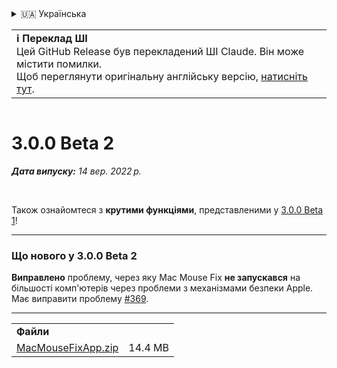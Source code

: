 <details>
<summary>🇺🇦 Українська</summary>

[🇬🇧 English (GitHub)](https://github.com/noah-nuebling/mac-mouse-fix/releases/tag/3.0.0-Beta-2)\
[🇦🇩 Català](https://redirect.macmousefix.com/?target=mmf-release&tag=3.0.0-Beta-2&locale=ca)\
[🇩🇪 Deutsch](https://redirect.macmousefix.com/?target=mmf-release&tag=3.0.0-Beta-2&locale=de)\
[🇪🇸 Español](https://redirect.macmousefix.com/?target=mmf-release&tag=3.0.0-Beta-2&locale=es)\
[🇫🇷 Français](https://redirect.macmousefix.com/?target=mmf-release&tag=3.0.0-Beta-2&locale=fr)\
[🇮🇩 Indonesia](https://redirect.macmousefix.com/?target=mmf-release&tag=3.0.0-Beta-2&locale=id)\
[🇮🇹 Italiano](https://redirect.macmousefix.com/?target=mmf-release&tag=3.0.0-Beta-2&locale=it)\
[🇭🇺 Magyar](https://redirect.macmousefix.com/?target=mmf-release&tag=3.0.0-Beta-2&locale=hu)\
[🇳🇱 Nederlands](https://redirect.macmousefix.com/?target=mmf-release&tag=3.0.0-Beta-2&locale=nl)\
[🇵🇱 Polski](https://redirect.macmousefix.com/?target=mmf-release&tag=3.0.0-Beta-2&locale=pl)\
[🇧🇷 Português (Brasil)](https://redirect.macmousefix.com/?target=mmf-release&tag=3.0.0-Beta-2&locale=pt-BR)\
[🇵🇹 Português (Portugal)](https://redirect.macmousefix.com/?target=mmf-release&tag=3.0.0-Beta-2&locale=pt-PT)\
[🇷🇴 Română](https://redirect.macmousefix.com/?target=mmf-release&tag=3.0.0-Beta-2&locale=ro)\
[🇸🇪 Svenska](https://redirect.macmousefix.com/?target=mmf-release&tag=3.0.0-Beta-2&locale=sv)\
[🇻🇳 Tiếng Việt](https://redirect.macmousefix.com/?target=mmf-release&tag=3.0.0-Beta-2&locale=vi)\
[🇹🇷 Türkçe](https://redirect.macmousefix.com/?target=mmf-release&tag=3.0.0-Beta-2&locale=tr)\
[🇨🇿 Čeština](https://redirect.macmousefix.com/?target=mmf-release&tag=3.0.0-Beta-2&locale=cs)\
[🇬🇷 Ελληνικά](https://redirect.macmousefix.com/?target=mmf-release&tag=3.0.0-Beta-2&locale=el)\
[🇷🇺 Русский](https://redirect.macmousefix.com/?target=mmf-release&tag=3.0.0-Beta-2&locale=ru)\
**🇺🇦 Українська**\
[🇮🇱 עברית](https://redirect.macmousefix.com/?target=mmf-release&tag=3.0.0-Beta-2&locale=he)\
[🇸🇦 العربية](https://redirect.macmousefix.com/?target=mmf-release&tag=3.0.0-Beta-2&locale=ar)\
[🇮🇳 हिन्दी](https://redirect.macmousefix.com/?target=mmf-release&tag=3.0.0-Beta-2&locale=hi)\
[🇹🇭 ไทย](https://redirect.macmousefix.com/?target=mmf-release&tag=3.0.0-Beta-2&locale=th)\
[🇨🇳 中文 (简体)](https://redirect.macmousefix.com/?target=mmf-release&tag=3.0.0-Beta-2&locale=zh-Hans)\
[🇨🇳 中文 (繁體)](https://redirect.macmousefix.com/?target=mmf-release&tag=3.0.0-Beta-2&locale=zh-Hant)\
[🇭🇰 中文（香港)](https://redirect.macmousefix.com/?target=mmf-release&tag=3.0.0-Beta-2&locale=zh-HK)\
[🇯🇵 日本語](https://redirect.macmousefix.com/?target=mmf-release&tag=3.0.0-Beta-2&locale=ja)\
[🇰🇷 한국어](https://redirect.macmousefix.com/?target=mmf-release&tag=3.0.0-Beta-2&locale=ko)\
[Help translate Mac Mouse Fix to different languages!](https://github.com/noah-nuebling/mac-mouse-fix/discussions/731)
</details>
<table align=><td>
<b>ℹ️ Переклад ШІ</b><br>
Цей GitHub Release був перекладений ШІ Claude. Він може містити помилки.<br>
Щоб переглянути оригінальну англійську версію, <a href="https://github.com/noah-nuebling/mac-mouse-fix/releases/tag/3.0.0-Beta-2">натисніть тут</a>.
</td></table>

<table></table>

# 3.0.0 Beta 2
***Дата випуску:** 14 вер. 2022 р.*

<br>

Також ознайомтеся з **крутими функціями**, представленими у [3.0.0 Beta 1](https://redirect.macmousefix.com/?target=mmf-release&tag=3.0.0-Beta-1.1&locale=uk)!

---

### Що нового у 3.0.0 Beta 2

**Виправлено** проблему, через яку Mac Mouse Fix **не запускався** на більшості комп'ютерів через проблеми з механізмами безпеки Apple. Має виправити проблему [#369](https://github.com/noah-nuebling/mac-mouse-fix/issues/369).

---

<table align="start">
<tr>
    <td colspan=2>
        <b>Файли</b>
    </td>
</tr>
<tr>
    <td><a href="https://github.com/noah-nuebling/mac-mouse-fix/releases/download/3.0.0-Beta-2/MacMouseFixApp.zip">MacMouseFixApp.zip</a></td>
    <td>14.4 MB</td>
</tr>
</table>